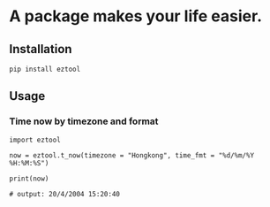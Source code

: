 # A package makes your life easier.

## Installation
```
pip install eztool
```

## Usage
### Time now by timezone and format
```
import eztool

now = eztool.t_now(timezone = "Hongkong", time_fmt = "%d/%m/%Y %H:%M:%S")

print(now)

# output: 20/4/2004 15:20:40
```
